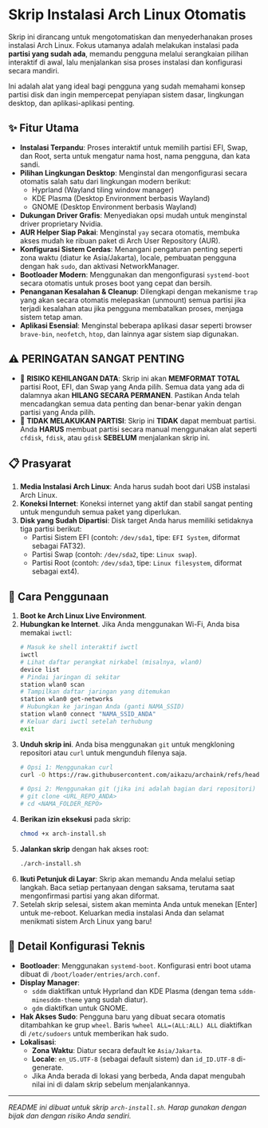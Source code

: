 # Skrip Instalasi Arch Linux Otomatis

Skrip ini dirancang untuk mengotomatiskan dan menyederhanakan proses instalasi Arch Linux. Fokus utamanya adalah melakukan instalasi pada **partisi yang sudah ada**, memandu pengguna melalui serangkaian pilihan interaktif di awal, lalu menjalankan sisa proses instalasi dan konfigurasi secara mandiri.

Ini adalah alat yang ideal bagi pengguna yang sudah memahami konsep partisi disk dan ingin mempercepat penyiapan sistem dasar, lingkungan desktop, dan aplikasi-aplikasi penting.

## ✨ Fitur Utama

* **Instalasi Terpandu**: Proses interaktif untuk memilih partisi EFI, Swap, dan Root, serta untuk mengatur nama host, nama pengguna, dan kata sandi.
* **Pilihan Lingkungan Desktop**: Menginstal dan mengonfigurasi secara otomatis salah satu dari lingkungan modern berikut:
    * Hyprland (Wayland tiling window manager)
    * KDE Plasma (Desktop Environment berbasis Wayland)
    * GNOME (Desktop Environment berbasis Wayland)
* **Dukungan Driver Grafis**: Menyediakan opsi mudah untuk menginstal driver proprietary Nvidia.
* **AUR Helper Siap Pakai**: Menginstal `yay` secara otomatis, membuka akses mudah ke ribuan paket di Arch User Repository (AUR).
* **Konfigurasi Sistem Cerdas**: Menangani pengaturan penting seperti zona waktu (diatur ke Asia/Jakarta), locale, pembuatan pengguna dengan hak `sudo`, dan aktivasi NetworkManager.
* **Bootloader Modern**: Menggunakan dan mengonfigurasi `systemd-boot` secara otomatis untuk proses boot yang cepat dan bersih.
* **Penanganan Kesalahan & Cleanup**: Dilengkapi dengan mekanisme `trap` yang akan secara otomatis melepaskan (unmount) semua partisi jika terjadi kesalahan atau jika pengguna membatalkan proses, menjaga sistem tetap aman.
* **Aplikasi Esensial**: Menginstal beberapa aplikasi dasar seperti browser `brave-bin`, `neofetch`, `htop`, dan lainnya agar sistem siap digunakan.

## ⚠️ PERINGATAN SANGAT PENTING

* 🛑 **RISIKO KEHILANGAN DATA**: Skrip ini akan **MEMFORMAT TOTAL** partisi Root, EFI, dan Swap yang Anda pilih. Semua data yang ada di dalamnya akan **HILANG SECARA PERMANEN**. Pastikan Anda telah mencadangkan semua data penting dan benar-benar yakin dengan partisi yang Anda pilih.
* 💾 **TIDAK MELAKUKAN PARTISI**: Skrip ini **TIDAK** dapat membuat partisi. Anda **HARUS** membuat partisi secara manual menggunakan alat seperti `cfdisk`, `fdisk`, atau `gdisk` **SEBELUM** menjalankan skrip ini.

## 📋 Prasyarat

1.  **Media Instalasi Arch Linux**: Anda harus sudah boot dari USB instalasi Arch Linux.
2.  **Koneksi Internet**: Koneksi internet yang aktif dan stabil sangat penting untuk mengunduh semua paket yang diperlukan.
3.  **Disk yang Sudah Dipartisi**: Disk target Anda harus memiliki setidaknya tiga partisi berikut:
    * Partisi Sistem EFI (contoh: `/dev/sda1`, tipe: `EFI System`, diformat sebagai FAT32).
    * Partisi Swap (contoh: `/dev/sda2`, tipe: `Linux swap`).
    * Partisi Root (contoh: `/dev/sda3`, tipe: `Linux filesystem`, diformat sebagai ext4).

## 🚀 Cara Penggunaan

1.  **Boot ke Arch Linux Live Environment**.
2.  **Hubungkan ke Internet**. Jika Anda menggunakan Wi-Fi, Anda bisa memakai `iwctl`:
    ```bash
    # Masuk ke shell interaktif iwctl
    iwctl
    # Lihat daftar perangkat nirkabel (misalnya, wlan0)
    device list
    # Pindai jaringan di sekitar
    station wlan0 scan
    # Tampilkan daftar jaringan yang ditemukan
    station wlan0 get-networks
    # Hubungkan ke jaringan Anda (ganti NAMA_SSID)
    station wlan0 connect "NAMA_SSID_ANDA"
    # Keluar dari iwctl setelah terhubung
    exit
    ```
3.  **Unduh skrip ini**. Anda bisa menggunakan `git` untuk mengkloning repositori atau `curl` untuk mengunduh filenya saja.
    ```bash
    # Opsi 1: Menggunakan curl
    curl -O https://raw.githubusercontent.com/aikazu/archaink/refs/heads/main/arch-install.sh

    # Opsi 2: Menggunakan git (jika ini adalah bagian dari repositori)
    # git clone <URL_REPO_ANDA>
    # cd <NAMA_FOLDER_REPO>
    ```
4.  **Berikan izin eksekusi** pada skrip:
    ```bash
    chmod +x arch-install.sh
    ```
5.  **Jalankan skrip** dengan hak akses root:
    ```bash
    ./arch-install.sh
    ```
6.  **Ikuti Petunjuk di Layar**: Skrip akan memandu Anda melalui setiap langkah. Baca setiap pertanyaan dengan saksama, terutama saat mengonfirmasi partisi yang akan diformat.
7.  Setelah skrip selesai, sistem akan meminta Anda untuk menekan [Enter] untuk me-reboot. Keluarkan media instalasi Anda dan selamat menikmati sistem Arch Linux yang baru!

## 🔧 Detail Konfigurasi Teknis

* **Bootloader**: Menggunakan `systemd-boot`. Konfigurasi entri boot utama dibuat di `/boot/loader/entries/arch.conf`.
* **Display Manager**:
    * `sddm` diaktifkan untuk Hyprland dan KDE Plasma (dengan tema `sddm-minesddm-theme` yang sudah diatur).
    * `gdm` diaktifkan untuk GNOME.
* **Hak Akses Sudo**: Pengguna baru yang dibuat secara otomatis ditambahkan ke grup `wheel`. Baris `%wheel ALL=(ALL:ALL) ALL` diaktifkan di `/etc/sudoers` untuk memberikan hak sudo.
* **Lokalisasi**:
    * **Zona Waktu**: Diatur secara default ke `Asia/Jakarta`.
    * **Locale**: `en_US.UTF-8` (sebagai default sistem) dan `id_ID.UTF-8` di-generate.
    * Jika Anda berada di lokasi yang berbeda, Anda dapat mengubah nilai ini di dalam skrip sebelum menjalankannya.

---
*README ini dibuat untuk skrip `arch-install.sh`. Harap gunakan dengan bijak dan dengan risiko Anda sendiri.*

